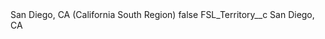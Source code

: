<?xml version="1.0" encoding="UTF-8"?>
<CustomMetadata xmlns="http://soap.sforce.com/2006/04/metadata" xmlns:xsi="http://www.w3.org/2001/XMLSchema-instance" xmlns:xsd="http://www.w3.org/2001/XMLSchema">
    <label>San Diego, CA (California South Region)</label>
    <protected>false</protected>
    <values>
        <field>FSL_Territory__c</field>
        <value xsi:type="xsd:string">San Diego, CA</value>
    </values>
</CustomMetadata>
